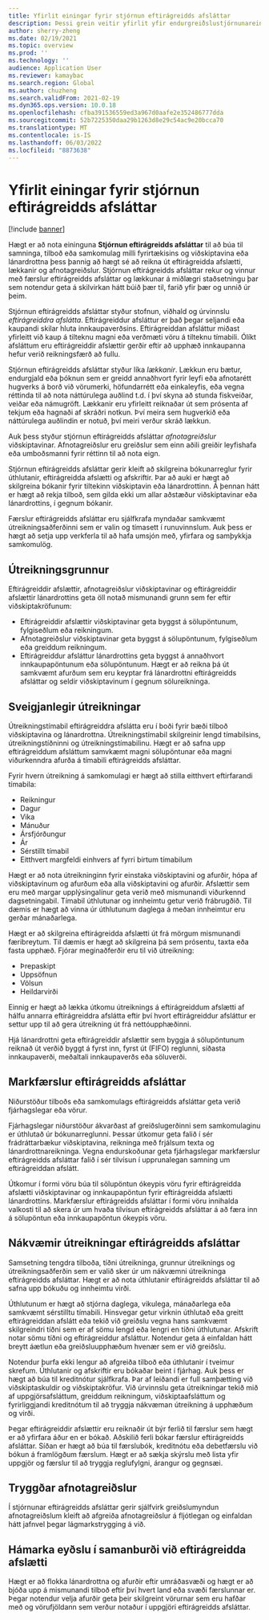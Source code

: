 ```yaml
---
title: Yfirlit einingar fyrir stjórnun eftirágreidds afsláttar
description: Þessi grein veitir yfirlit yfir endurgreiðslustjórnunareininguna fyrir Microsoft Dynamics 365 Supply Chain Management.
author: sherry-zheng
ms.date: 02/19/2021
ms.topic: overview
ms.prod: ''
ms.technology: ''
audience: Application User
ms.reviewer: kamaybac
ms.search.region: Global
ms.author: chuzheng
ms.search.validFrom: 2021-02-19
ms.dyn365.ops.version: 10.0.18
ms.openlocfilehash: cfba391536559ed3a967d0aafe2e352486777dda
ms.sourcegitcommit: 52b7225350daa29b1263d8e29c54ac9e20bcca70
ms.translationtype: MT
ms.contentlocale: is-IS
ms.lasthandoff: 06/03/2022
ms.locfileid: "8873638"
---
```

# <a name="rebate-management-module-overview"></a>Yfirlit einingar fyrir stjórnun eftirágreidds afsláttar

[!include [banner](../includes/banner.md)]

Hægt er að nota eininguna **Stjórnun eftirágreidds afsláttar** til að búa til samninga, tilboð eða samkomulag milli fyrirtækisins og viðskiptavina eða lánardrottna þess þannig að hægt sé að reikna út eftirágreidda afslætti, lækkanir og afnotagreiðslur. Stjórnun eftirágreidds afsláttar rekur og vinnur með færslur eftirágreidds afsláttar og lækkunar á miðlægri staðsetningu þar sem notendur geta á skilvirkan hátt búið þær til, farið yfir þær og unnið úr þeim.

Stjórnun eftirágreidds afsláttar styður stofnun, viðhald og úrvinnslu *eftirágreiddra afslátta*. Eftirágreiddur afsláttur er það þegar seljandi eða kaupandi skilar hluta innkaupaverðsins. Eftirágreiddan afsláttur miðast yfirleitt við kaup á tilteknu magni eða verðmæti vöru á tilteknu tímabili. Ólíkt afsláttum eru eftirágreiddir afslættir gerðir eftir að upphæð innkaupanna hefur verið reikningsfærð að fullu.

Stjórnun eftirágreidds afsláttar styður líka *lækkanir*. Lækkun eru bætur, endurgjald eða þóknun sem er greidd annaðhvort fyrir leyfi eða afnotarétt hugverks á borð við vörumerki, höfundarrétt eða einkaleyfis, eða vegna réttinda til að nota náttúrulega auðlind t.d. í því skyna að stunda fiskveiðar, veiðar eða námugröft. Lækkanir eru yfirleitt reiknaðar út sem prósenta af tekjum eða hagnaði af skráðri notkun. Því meira sem hugverkið eða náttúrulega auðlindin er notuð, því meiri verður skráð lækkun.

Auk þess styður stjórnun eftirágreidds afsláttar *afnotagreiðslur* viðskiptavinar. Afnotagreiðslur eru greiðslur sem einn aðili greiðir leyfishafa eða umboðsmanni fyrir réttinn til að nota eign.

Stjórnun eftirágreidds afsláttar gerir kleift að skilgreina bókunarreglur fyrir úthlutanir, eftirágreidda afslætti og afskriftir. Þar að auki er hægt að skilgreina bókanir fyrir tiltekinn viðskiptavin eða lánardrottinn. Á þennan hátt er hægt að rekja tilboð, sem gilda ekki um allar aðstæður viðskiptavinar eða lánardrottins, í gegnum bókanir.

Færslur eftirágreidds afsláttar eru sjálfkrafa myndaðar samkvæmt útreikningsaðferðinni sem er valin og tímasett í runuvinnslum. Auk þess er hægt að setja upp verkferla til að hafa umsjón með, yfirfara og samþykkja samkomulög.

## <a name="basis-calculation"></a>Útreikningsgrunnur

Eftirágreiddir afslættir, afnotagreiðslur viðskiptavinar og eftirágreiddir afslættir lánardrottins geta öll notað mismunandi grunn sem fer eftir viðskiptakröfunum:

- Eftirágreiddir afslættir viðskiptavinar geta byggst á sölupöntunum, fylgiseðlum eða reikningum.
- Afnotagreiðslur viðskiptavinar geta byggst á sölupöntunum, fylgiseðlum eða greiddum reikningum.
- Eftirágreiddur afsláttur lánardrottins geta byggst á annaðhvort innkaupapöntunum eða sölupöntunum. Hægt er að reikna þá út samkvæmt afurðum sem eru keyptar frá lánardrottni eftirágreidds afsláttar og seldir viðskiptavinum í gegnum sölureikninga.

## <a name="flexible-calculations"></a>Sveigjanlegir útreikningar

Útreikningstímabil eftirágreiddra afslátta eru í boði fyrir bæði tilboð viðskiptavina og lánardrottna. Útreikningstímabil skilgreinir lengd tímabilsins, útreikningstíðninni og útreikningstímabilinu. Hægt er að safna upp eftirágreiddum afsláttum samvkæmt magni sölupöntunar eða magni viðurkenndra afurða á tímabili eftirágreidds afsláttar.

Fyrir hvern útreikning á samkomulagi er hægt að stilla eitthvert eftirfarandi tímabila:

- Reikningur
- Dagur
- Vika
- Mánuður
- Ársfjórðungur
- Ár
- Sérstillt tímabil
- Eitthvert margfeldi einhvers af fyrri birtum tímabilum

Hægt er að nota útreikninginn fyrir einstaka viðskiptavini og afurðir, hópa af viðskiptavinum og afurðum eða alla viðskiptavini og afurðir. Afslættir sem eru með margar upplýsingalínur geta verið með mismunandi viðurkennd dagsetningabil. Tímabil úthlutunar og innheimtu getur verið frábrugðið. Til dæmis er hægt að vinna úr úthlutunum daglega á meðan innheimtur eru gerðar mánaðarlega.

Hægt er að skilgreina eftirágreidda afslætti út frá mörgum mismunandi færibreytum. Til dæmis er hægt að skilgreina þá sem prósentu, taxta eða fasta upphæð. Fjórar meginaðferðir eru til við útreikning:

- Þrepaskipt
- Uppsöfnun
- Völsun
- Heildarvirði

Einnig er hægt að lækka útkomu útreiknings á eftirágreiddum afslætti af hálfu annarra eftirágreiddra afslátta eftir því hvort eftirágreiddur afsláttur er settur upp til að gera útreikning út frá nettóupphæðinni.

Hjá lánardrottni geta eftirágreiddir afslættir sem byggja á sölupöntunum reiknað út verðið byggt á fyrst inn, fyrst út (FIFO) reglunni, síðasta innkaupaverði, meðaltali innkaupaverðs eða söluverði.

## <a name="rebate-target-transactions"></a>Markfærslur eftirágreidds afsláttar

Niðurstöður tilboðs eða samkomulags eftirágreidds afsláttar geta verið fjárhagslegar eða vörur.

Fjárhagslegar niðurstöður ákvarðast af greiðslugerðinni sem samkomulaginu er úthlutað úr bókunarreglunni. Þessar útkomur geta falið í sér frádráttarbækur viðskiptavina, reikninga með frjálsum texta og lánardrottnareikninga. Vegna endurskoðunar geta fjárhagslegar markfærslur eftirágreidds afsláttar falið í sér tilvísun í upprunalegan samning um eftirágreiddan afslátt.

Útkomur í formi vöru búa til sölupöntun ókeypis vöru fyrir eftirágreidda afslætti viðskiptavinar og innkaupapöntun fyrir eftirágreidda afslætti lánardrottins. Markfærslur eftirágreidds afsláttar í formi vöru innihalda valkosti til að skera úr um hvaða tilvísun eftirágreidds afsláttar á að færa inn á sölupöntun eða innkaupapöntun ókeypis vöru.

## <a name="accurate-rebate-calculations"></a>Nákvæmir útreikningar eftirágreidds afsláttar

Samsetning tengdra tilboða, tíðni útreikninga, grunnur útreiknings og útreikningsaðferðin sem er valið sker úr um nákvæmni útreikninga eftirágreidds afsláttar. Hægt er að nota úthlutanir eftirágreidds afsláttar til að safna upp bókuðu og innheimtu virði.

Úthlutunum er hægt að stjórna daglega, vikulega, mánaðarlega eða samkvæmt sérstilltu tímabili. Hinsvegar getur virknin úthlutað eða greitt eftirágreiddan afslátt eða tekið við greiðslu vegna hans samkvæmt skilgreindri tíðni sem er af sömu lengd eða lengri en tíðni úthlutunar. Afskrift notar sömu tíðni og eftirágreiddur afsláttur. Notendur geta á einfaldan hátt breytt áætlun eða greiðsluupphæðum hvenær sem er við greiðslu.

Notendur þurfa ekki lengur að afgreiða tilboð eða úthlutanir í tveimur skrefum. Úthlutanir og afskriftir eru bókaðar beint í fjárhag. Auk þess er hægt að búa til kreditnótur sjálfkrafa. Þar af leiðandi er full samþætting við viðskiptaskuldir og viðskiptakröfur. Við úrvinnslu geta útreikningar tekið mið af uppgjörsafsláttum, greiddum reikningum, viðskiptaafsláttum og fyrirliggjandi kreditnótum til að tryggja nákvæman útreikning á upphæðum og virði.

Þegar eftirágreiddir afslættir eru reiknaðir út býr ferlið til færslur sem hægt er að yfirfara áður en er bókað. Aðskilið ferli bókar færslur eftirágreidds afsláttar. Síðan er hægt að búa til færslubók, kreditnótu eða debetfærslu við bókun á framlögðum færslum. Hægt er að sækja skýrslu með lista yfir uppgjör og færslur til að tryggja reglufylgni, árangur og gegnsæi.

## <a name="guaranteed-royalty-payments"></a>Tryggðar afnotagreiðslur

Í stjórnunar eftirágreidds afsláttar gerir sjálfvirk greiðslumyndun afnotagreiðslum kleift að afgreiða afnotagreiðslur á fljótlegan og einfaldan hátt jafnvel þegar lágmarkstrygging á við.

## <a name="maximizing-spend-versus-rebates"></a>Hámarka eyðslu í samanburði við eftirágreidda afslætti

Hægt er að flokka lánardrottna og afurðir eftir umráðasvæði og hægt er að bjóða upp á mismunandi tilboð eftir því hvert land eða svæði færslunnar er. Þegar notendur velja afurðir geta þeir skilgreint vörurnar sem eru hafðar með og vörufjöldann sem verður notaður í uppgjöri eftirágreidds afsláttar.
